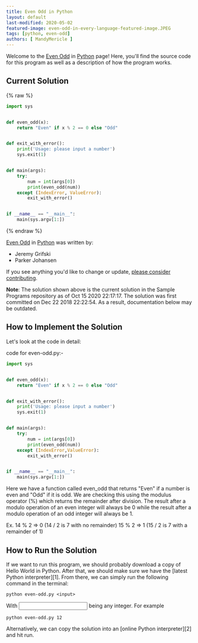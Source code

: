 ```yaml
---
title: Even Odd in Python  
layout: default  
last-modified: 2020-05-02
featured-image: even-odd-in-every-language-featured-image.JPEG 
tags: [python, even-odd]  
authors: [ MandyMericle ]
---
```


Welcome to the [Even Odd](https://sampleprograms.io/projects/even-odd) in [Python](https://sampleprograms.io/languages/python) page! Here, you'll find the source code for this program as well as a description of how the program works.

## Current Solution

{% raw %}

```python
import sys


def even_odd(x):
    return "Even" if x % 2 == 0 else "Odd"


def exit_with_error():
    print('Usage: please input a number')
    sys.exit(1)


def main(args):
    try:
        num = int(args[0])
        print(even_odd(num))
    except (IndexError, ValueError):
        exit_with_error()


if __name__ == "__main__":
    main(sys.argv[1:])
```

{% endraw %}

[Even Odd](https://sampleprograms.io/projects/even-odd) in [Python](https://sampleprograms.io/languages/python) was written by:

- Jeremy Grifski
- Parker Johansen

If you see anything you'd like to change or update, [please consider contributing](https://github.com/TheRenegadeCoder/sample-programs).

**Note**: The solution shown above is the current solution in the Sample Programs repository as of Oct 15 2020 22:17:17. The solution was first committed on Dec 22 2018 22:22:54. As a result, documentation below may be outdated.

## How to Implement the Solution

Let's look at the code in detail:  

code for even-odd.py:-  

```python
import sys


def even_odd(x):
    return "Even" if x % 2 == 0 else "Odd"


def exit_with_error():
    print('Usage: please input a number')
    sys.exit(1)


def main(args):
    try:
        num = int(args[0])
        print(even_odd(num))
    except (IndexError,ValueError):
        exit_with_error()


if __name__ == "__main__":
    main(sys.argv[1:])

```

Here we have a function called even_odd that returns "Even" if a number is even and "Odd" if it is odd. We are checking this using the modulus operator (%) which returns the remainder after division. The result after a modulo operation of an even integer will always be 0 while the result after a modulo operation of an odd integer will always be 1.

Ex.
14 % 2 => 0 (14 / 2 is 7 with no remainder)
15 % 2 => 1 (15 / 2 is 7 with a remainder of 1)


## How to Run the Solution

If we want to run this program, we should probably download a copy of
Hello World in Python. After that, we should make sure we have the
[latest Python interpreter][1]. From there, we can simply run the following
command in the terminal:

```console
python even-odd.py <input>
```

With <input> being any integer. For example

```console
python even-odd.py 12
```

Alternatively, we can copy the solution into an [online Python interpreter][2]
and hit run.
